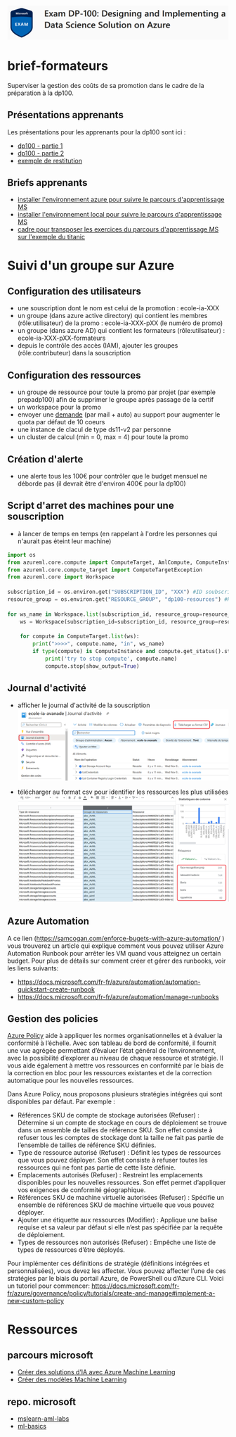 ![dp100 image](img/dp100.png)

# brief-formateurs

Superviser la gestion des coûts de sa promotion dans le cadre de la préparation à la dp100.

## Présentations apprenants

Les présentations pour les apprenants pour la dp100 sont ici :
- [dp100 - partie 1](doc/DP100%20-%20partie1.pdf)
- [dp100 - partie 2](doc/DP100%20-%20partie2.pdf)
- [exemple de restitution](doc/DP100%20-%20Synthèse%20modules%201-4%20_%20base.pdf)


## Briefs apprenants
- [installer l'environnement azure pour suivre le parcours d'apprentissage MS](https://github.com/jtobelem-simplon/dp100-brief-init.git)
- [installer l'environnement local pour suivre le parcours d'apprentissage MS](https://github.com/jtobelem-simplon/dp100-brief-init-expert.git)
- [cadre pour transposer les exercices du parcours d'apprentissage MS sur l'exemple du titanic](https://github.com/jtobelem-simplon/dp100-brief-titanic.git)



# Suivi d'un groupe sur Azure

## Configuration des utilisateurs
- une souscription dont le nom est celui de la promotion : ecole-ia-XXX
- un groupe (dans azure active directory) qui contient les membres (rôle:utilisateur) de la promo : ecole-ia-XXX-pXX (le numéro de promo)
- un groupe (dans azure AD) qui contient les formateurs (rôle:utilsateur) : ecole-ia-XXX-pXX-formateurs
- depuis le contrôle des accès (IAM), ajouter les groupes (rôle:contributeur) dans la souscription

## Configuration des ressources
- un groupe de ressource pour toute la promo par projet (par exemple prepadp100) afin de supprimer le groupe après passage de la certif
- un workspace pour la promo
- envoyer une [demande](https://docs.microsoft.com/fr-fr/azure/azure-portal/supportability/regional-quota-requests) (par mail + auto) au support pour augmenter le quota par défaut de 10 coeurs
- une instance de clacul de type ds11-v2 par personne
- un cluster de calcul (min = 0, max = 4) pour toute la promo

## Création d'alerte
- une alerte tous les 100€ pour contrôler que le budget mensuel ne déborde pas (il devrait être d'environ 400€ pour la dp100) 


## Script d'arret des machines pour une souscription
- à lancer de temps en temps (en rappelant à l'ordre les personnes qui n'aurait pas éteint leur machine)

```python
import os
from azureml.core.compute import ComputeTarget, AmlCompute, ComputeInstance
from azureml.core.compute_target import ComputeTargetException
from azureml.core import Workspace

subscription_id = os.environ.get("SUBSCRIPTION_ID", "XXX") #ID soubscription Azure
resource_group = os.environ.get("RESOURCE_GROUP", "dp100-resources") #Resource group

for ws_name in Workspace.list(subscription_id, resource_group=resource_group):
    ws = Workspace(subscription_id=subscription_id, resource_group=resource_group, workspace_name=ws_name)

    for compute in ComputeTarget.list(ws):
        print(">>>>", compute.name, "in", ws_name)
        if type(compute) is ComputeInstance and compute.get_status().state != 'Stopped':
            print('try to stop compute', compute.name)
            compute.stop(show_output=True)
```

## Journal d'activité
- afficher le journal d'activité de la souscription
![activity azure](img/azure-activity.png)

- télécharger au format csv pour identifier les ressources les plus utilisées
![activity](img/activity.png)

## Azure Automation 

A ce lien (https://samcogan.com/enforce-bugets-with-azure-automation/ ) vous trouverez un article qui explique comment vous pouvez utiliser Azure Automation Runbook pour arrêter les VM quand vous atteignez un certain budget. Pour plus de détails sur comment créer et gérer des runbooks, voir les liens suivants: 

- https://docs.microsoft.com/fr-fr/azure/automation/automation-quickstart-create-runbook 
- https://docs.microsoft.com/fr-fr/azure/automation/manage-runbooks 

## Gestion des policies

[Azure Policy](https://docs.microsoft.com/fr-fr/azure/governance/policy/overview#azure-policy-objects) aide à appliquer les normes organisationnelles et à évaluer la conformité à l’échelle. Avec son tableau de bord de conformité, il fournit une vue agrégée permettant d’évaluer l’état général de l’environnement, avec la possibilité d’explorer au niveau de chaque ressource et stratégie. Il vous aide également à mettre vos ressources en conformité par le biais de la correction en bloc pour les ressources existantes et de la correction automatique pour les nouvelles ressources. 

Dans Azure Policy, nous proposons plusieurs stratégies intégrées qui sont disponibles par défaut. Par exemple : 
 
- Références SKU de compte de stockage autorisées (Refuser) : Détermine si un compte de stockage en cours de déploiement se trouve dans un ensemble de tailles de référence SKU. Son effet consiste à refuser tous les comptes de stockage dont la taille ne fait pas partie de l’ensemble de tailles de référence SKU définies. 
- Type de ressource autorisé (Refuser) : Définit les types de ressources que vous pouvez déployer. Son effet consiste à refuser toutes les ressources qui ne font pas partie de cette liste définie. 
- Emplacements autorisés (Refuser) : Restreint les emplacements disponibles pour les nouvelles ressources. Son effet permet d’appliquer vos exigences de conformité géographique. 
- Références SKU de machine virtuelle autorisées (Refuser) : Spécifie un ensemble de références SKU de machine virtuelle que vous pouvez déployer. 
- Ajouter une étiquette aux ressources (Modifier) : Applique une balise requise et sa valeur par défaut si elle n’est pas spécifiée par la requête de déploiement. 
- Types de ressources non autorisés (Refuser) : Empêche une liste de types de ressources d’être déployés. 

Pour implémenter ces définitions de stratégie (définitions intégrées et personnalisées), vous devez les affecter. Vous pouvez affecter l’une de ces stratégies par le biais du portail Azure, de PowerShell ou d’Azure CLI. Voici un tutoriel pour commencer: https://docs.microsoft.com/fr-fr/azure/governance/policy/tutorials/create-and-manage#implement-a-new-custom-policy 

# Ressources

## parcours microsoft

- [Créer des solutions d’IA avec Azure Machine Learning](https://docs.microsoft.com/fr-fr/learn/paths/build-ai-solutions-with-azure-ml-service/)
- [Créer des modèles Machine Learning](https://docs.microsoft.com/fr-fr/learn/paths/create-machine-learn-models/)

## repo. microsoft

- [mslearn-aml-labs](https://github.com/MicrosoftLearning/mslearn-dp100)
- [ml-basics](https://github.com/microsoftdocs/ml-basics)
 